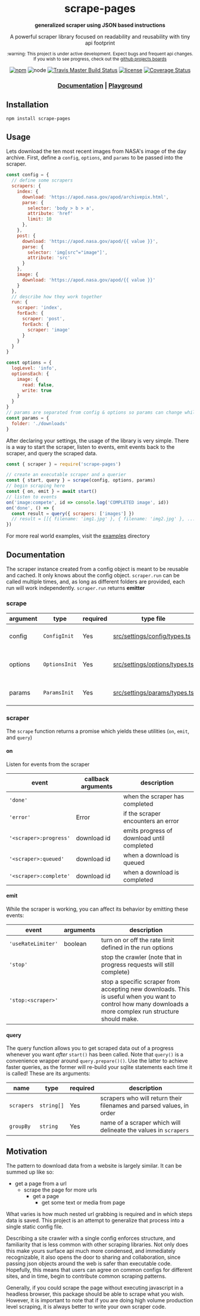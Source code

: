 <div align="center">

# scrape-pages
**generalized scraper using JSON based instructions**


A powerful scraper library focused on readability and reusability with tiny api footprint

<sub>
:warning: This project is under active development. Expect bugs and frequent api changes. If you wish to see progress, check out the 
<a href="https://github.com/andykais/scrape-pages/projects">github projects boards</a>
</sub>


[![npm](https://img.shields.io/npm/v/scrape-pages.svg)](https://www.npmjs.com/package/scrape-pages)
![node](https://img.shields.io/node/v/scrape-pages.svg?style=flat)
[![Travis Master Build Status](https://travis-ci.com/andykais/scrape-pages.svg?branch=master)](https://travis-ci.com/andykais/scrape-pages)
[![license](https://img.shields.io/github/license/mashape/apistatus.svg)](https://github.com/andykais/scrape-pages/blob/master/LICENSE)
[![Coverage Status](https://coveralls.io/repos/github/andykais/scrape-pages/badge.svg?branch=master)](https://coveralls.io/github/andykais/scrape-pages?branch=master)

<h3>
<a href="#documentation">Documentation</a>
|
<a href="https://scrape-pages.js.org">Playground</a>
</h3>


</div>


## Installation

```bash
npm install scrape-pages
```

## Usage

Lets download the ten most recent images from NASA's image of the day archive. First, define a `config`, `options`, and `params` to be passed into the scraper.

```javascript
const config = {
  // define some scrapers
  scrapers: {
    index: {
      download: 'https://apod.nasa.gov/apod/archivepix.html',
      parse: {
        selector: 'body > b > a',
        attribute: 'href'
        limit: 10
      },
    },
    post: {
      download: 'https://apod.nasa.gov/apod/{{ value }}',
      parse: {
        selector: 'img[src^="image"]',
        attribute: 'src'
      }
    },
    image: {
      download: 'https://apod.nasa.gov/apod/{{ value }}'
    }
  },
  // describe how they work together
  run: {
    scraper: 'index',
    forEach: {
      scraper: 'post',
      forEach: {
        scraper: 'image'
      }
    }
  }
}

const options = {
  logLevel: 'info',
  optionsEach: {
    image: {
      read: false,
      write: true
    }
  }
}
// params are separated from config & options so params can change while reusing configs & options.
const params = {
  folder: './downloads'
}
```

After declaring your settings, the usage of the library is very simple. There is a way to start the scraper, listen to events, emit events back to the scraper, and query the scraped data.

```javascript
const { scraper } = require('scrape-pages')

// create an executable scraper and a querier
const { start, query } = scrape(config, options, params)
// begin scraping here
const { on, emit } = await start()
// listen to events
on('image:compete', id => console.log('COMPLETED image', id))
on('done', () => {
  const result = query({ scrapers: ['images'] })
  // result = [[{ filename: 'img1.jpg' }, { filename: 'img2.jpg' }, ...]]
})
```

For more real world examples, visit the [examples](examples) directory

## Documentation

The scraper instance created from a config object is meant to be reusable and cached. It only knows about the config object. `scraper.run` can be called multiple times, and, as long as different folders are provided, each run will work independently. `scraper.run` returns **emitter**

### scrape

| argument | type          | required | type file                                                      | description                   |
| -------- | ------------- | -------- | -------------------------------------------------------------- | ----------------------------- |
| config   | `ConfigInit`  | Yes      | [src/settings/config/types.ts](src/settings/config/types.ts)   | _what_ is being downloaded    |
| options  | `OptionsInit` | Yes      | [src/settings/options/types.ts](src/settings/options/types.ts) | _how_ something is downloaded |
| params   | `ParamsInit`  | Yes      | [src/settings/params/types.ts](src/settings/params/types.ts)   | _who_ is being downloaded     |

### scraper

The `scrape` function returns a promise which yields these utilities (`on`, `emit`, and `query`)

#### on

Listen for events from the scraper

| event                  | callback arguments | description                                |
| ---------------------- | ------------------ | ------------------------------------------ |
| `'done'`               |                    | when the scraper has completed             |
| `'error'`              | Error              | if the scraper encounters an error         |
| `'<scraper>:progress'` | download id        | emits progress of download until completed |
| `'<scraper>:queued'`   | download id        | when a download is queued                  |
| `'<scraper>:complete'` | download id        | when a download is completed               |

#### emit

While the scraper is working, you can affect its behavior by emitting these events:

| event              | arguments | description                                                                                                                                                |
| ------------------ | --------- | ---------------------------------------------------------------------                                                                                      |
| `'useRateLimiter'` | boolean   | turn on or off the rate limit defined in the run options                                                                                                   |
| `'stop'`           |           | stop the crawler (note that in progress requests will still complete)                                                                                      |
| `'stop:<scraper>'` |           | stop a specific scraper from accepting new downloads. This is useful when you want to control how many downloads a more complex run structure should make. |

#### query

The query function allows you to get scraped data out of a progress whenever you want _after_ `start()` has been called. Note that `query()` is a convenience wrapper around `query.prepare()()`. Use the latter to achieve faster queries, as the former will re-build your sqlite statements each time it is called! These are its arguments:

| name       | type       | required | description                                                          |
| ---------- | ---------- | -------- | -------------------------------------------------------------------- |
| `scrapers` | `string[]` | Yes      | scrapers who will return their filenames and parsed values, in order |
| `groupBy`  | `string`   | Yes      | name of a scraper which will delineate the values in `scrapers`      |

## Motivation

The pattern to download data from a website is largely similar. It can be summed up like so:

- get a page from a url
  - scrape the page for more urls
    - get a page
      - get some text or media from page

What varies is how much nested url grabbing is required and in which steps data is saved.
This project is an attempt to generalize that process into a single static config file.

Describing a site crawler with a single config enforces structure, and familiarity that is less common with
other scraping libraries. Not only does this make yours surface api much more condensed, and immediately
recognizable, it also opens the door to sharing and collaboration, since passing json objects around the web
is safer than executable code.
Hopefully, this means that users can agree on common configs for different sites, and in time, begin to contribute common scraping patterns.

Generally, if you could scrape the page without executing javascript in a headless browser,
this package should be able to scrape what you wish. However, it is important to note that if you are doing high volume production level scraping, it is always better to write
your own scraper code.
